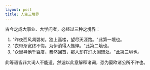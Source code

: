 ```yaml
---
layout: post
title: 人生三境界
---
```

古今之成大事业、大学问者，必经过三种之境界：

1. "昨夜西风凋碧树。独上高楼，望尽天涯路。"此第一境也。
2. "衣带渐宽终不悔，为伊消得人憔悴。"此第二境也。
3. "众里寻他千百度，蓦然回首，那人却在灯火阑珊处。"此第三境也。

此等语皆非大词人不能道。然遽以此意解释诸词，恐为晏欧诸公所不许也。
